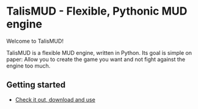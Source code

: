 # TalisMUD - Flexible, Pythonic MUD engine

Welcome to TalisMUD!

TalisMUD is a flexible MUD engine, written in Python.  Its goal is simple on paper: Allow you to create the game you want and not fight against the engine too much.

## Getting started

* [Check it out, download and use](download.md)
